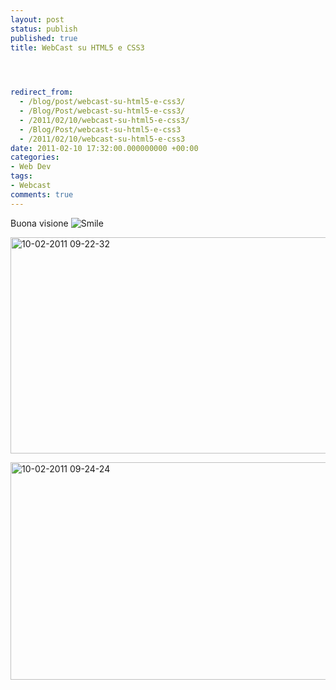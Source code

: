 ```yaml
---
layout: post
status: publish
published: true
title: WebCast su HTML5 e CSS3



  
redirect_from: 
  - /blog/post/webcast-su-html5-e-css3/
  - /Blog/Post/webcast-su-html5-e-css3/
  - /2011/02/10/webcast-su-html5-e-css3/
  - /Blog/Post/webcast-su-html5-e-css3
  - /2011/02/10/webcast-su-html5-e-css3
date: 2011-02-10 17:32:00.000000000 +00:00
categories:
- Web Dev
tags:
- Webcast
comments: true
---
```

<p>Buona visione <img style="border-bottom-style: none; border-left-style: none; border-top-style: none; border-right-style: none" class="wlEmoticon wlEmoticon-smile" alt="Smile" src="http://www.tostring.it/UserFiles/imperugo/wlEmoticon-smile_2_3.png" /></p>  <p><a title="Web Design con CSS3 &amp; HTML5" href="http://www.microsoft.com/italy/beit/Msdn.aspx?video=0de95585-39d3-4385-bcda-8c2236be82cc" rel="nofollow" target="_blank"><img style="background-image: none; border-right-width: 0px; margin: ; padding-left: 0px; padding-right: 0px; display: inline; border-top-width: 0px; border-bottom-width: 0px; border-left-width: 0px; padding-top: 0px" title="10-02-2011 09-22-32" border="0" alt="10-02-2011 09-22-32" src="http://www.tostring.it/UserFiles/imperugo/10-02-2011%2009-22-32_3.png" width="554" height="346" /></a></p>  <p><a title="Introduzione alle novità con HTML5" href="http://www.microsoft.com/italy/beit/Msdn.aspx?video=ff3d2c62-ed7a-4204-b316-011af02fbef8" rel="nofollow" target="_blank"><img style="background-image: none; border-right-width: 0px; margin: ; padding-left: 0px; padding-right: 0px; display: inline; border-top-width: 0px; border-bottom-width: 0px; border-left-width: 0px; padding-top: 0px" title="10-02-2011 09-24-24" border="0" alt="10-02-2011 09-24-24" src="http://www.tostring.it/UserFiles/imperugo/10-02-2011%2009-24-24_3.png" width="554" height="348" /></a></p>
